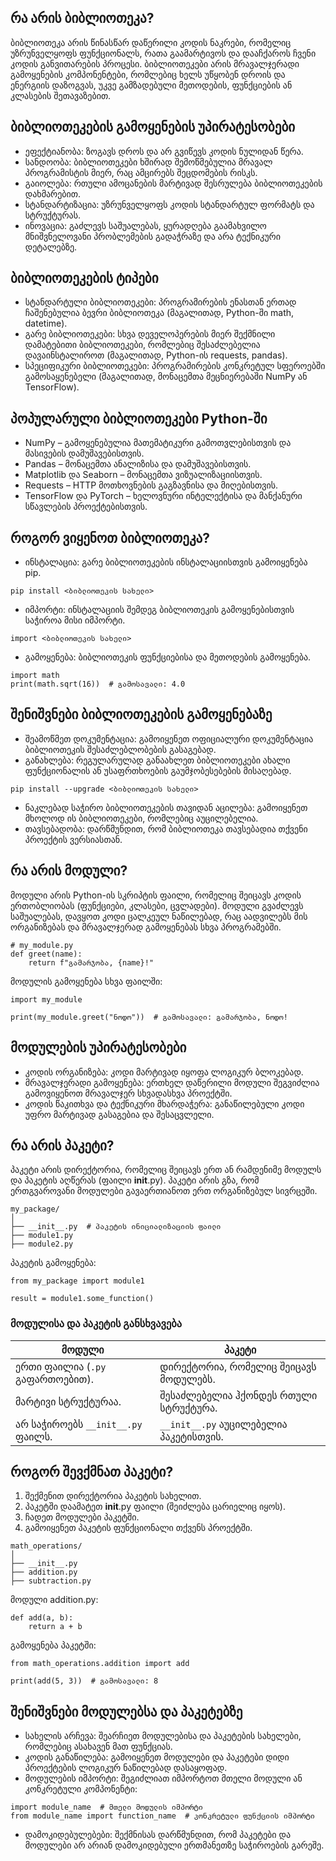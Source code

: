 ## რა არის ბიბლიოთეკა?

ბიბლიოთეკა არის წინასწარ დაწერილი კოდის ნაკრები, რომელიც უზრუნველყოფს ფუნქციონალს, რათა გაამარტივოს და დააჩქაროს ჩვენი კოდის განვითარების პროცესი. ბიბლიოთეკები არის მრავალჯერადი გამოყენების კომპონენტები, რომლებიც ხელს უწყობენ დროის და ენერგიის დაზოგვას, უკვე გამზადებული მეთოდების, ფუნქციების ან კლასების შეთავაზებით.

## ბიბლიოთეკების გამოყენების უპირატესობები

-   ეფექტიანობა: ზოგავს დროს და არ გვიწევს კოდის ნულიდან წერა.
-   სანდოობა: ბიბლიოთეკები ხშირად შემოწმებულია მრავალ პროგრამისტის მიერ, რაც ამცირებს შეცდომების რისკს.
-   გაიოლება: რთული ამოცანების მარტივად შესრულება ბიბლიოთეკების დახმარებით.
-   სტანდარტიზაცია: უზრუნველყოფს კოდის სტანდარტულ ფორმატს და სტრუქტურას.
-   ინოვაცია: გაძლევს საშუალებას, ყურადღება გაამახვილო მნიშვნელოვანი პრობლემების გადაჭრაზე და არა ტექნიკური დეტალებზე.

## ბიბლიოთეკების ტიპები

-   სტანდარტული ბიბლიოთეკები: პროგრამირების ენასთან ერთად ჩაშენებულია ბევრი ბიბლიოთეკა (მაგალითად, Python-ში math, datetime).
-   გარე ბიბლიოთეკები: სხვა დეველოპერების მიერ შექმნილი დამატებითი ბიბლიოთეკები, რომლებიც შესაძლებელია დავაინსტალიროთ (მაგალითად, Python-ის requests, pandas).
-   სპეციფიკური ბიბლიოთეკები: პროგრამირების კონკრეტულ სფეროებში გამოსაყენებელი (მაგალითად, მონაცემთა მეცნიერებაში NumPy ან TensorFlow).

## პოპულარული ბიბლიოთეკები Python-ში

-   NumPy – გამოყენებულია მათემატიკური გამოთვლებისთვის და მასივების დამუშავებისთვის.
-   Pandas – მონაცემთა ანალიზისა და დამუშავებისთვის.
-   Matplotlib და Seaborn – მონაცემთა ვიზუალიზაციისთვის.
-   Requests – HTTP მოთხოვნების გაგზავნისა და მიღებისთვის.
-   TensorFlow და PyTorch – ხელოვნური ინტელექტისა და მანქანური სწავლების პროექტებისთვის.

## როგორ ვიყენოთ ბიბლიოთეკა?

-   ინსტალაცია: გარე ბიბლიოთეკების ინსტალაციისთვის გამოიყენება pip.

```
pip install <ბიბლიოთეკის სახელი>
```

-   იმპორტი: ინსტალაციის შემდეგ ბიბლიოთეკის გამოყენებისთვის საჭიროა მისი იმპორტი.

```
import <ბიბლიოთეკის სახელი>
```

-   გამოყენება: ბიბლიოთეკის ფუნქციებისა და მეთოდების გამოყენება.

```
import math
print(math.sqrt(16))  # გამოსავალი: 4.0
```

## შენიშვნები ბიბლიოთეკების გამოყენებაზე

-   შეამოწმეთ დოკუმენტაცია: გამოიყენეთ ოფიციალური დოკუმენტაცია ბიბლიოთეკის შესაძლებლობების გასაგებად.
-   განახლება: რეგულარულად განაახლეთ ბიბლიოთეკები ახალი ფუნქციონალის ან უსაფრთხოების გაუმჯობესებების მისაღებად.

```
pip install --upgrade <ბიბლიოთეკის სახელი>
```

-   ნაკლებად საჭირო ბიბლიოთეკების თავიდან აცილება: გამოიყენეთ მხოლოდ ის ბიბლიოთეკები, რომლებიც აუცილებელია.
-   თავსებადობა: დარწმუნდით, რომ ბიბლიოთეკა თავსებადია თქვენი პროექტის ვერსიასთან.

## რა არის მოდული?

მოდული არის Python-ის სკრიპტის ფაილი, რომელიც შეიცავს კოდის ერთობლიობას (ფუნქციები, კლასები, ცვლადები). მოდული გვაძლევს საშუალებას, დავყოთ კოდი ცალკეულ ნაწილებად, რაც აადვილებს მის ორგანიზებას და მრავალჯერად გამოყენებას სხვა პროგრამებში.

```
# my_module.py
def greet(name):
    return f"გამარჯობა, {name}!"
```

მოდულის გამოყენება სხვა ფაილში:

```
import my_module

print(my_module.greet("ნოდო"))  # გამოსავალი: გამარჯობა, ნოდო!
```

## მოდულების უპირატესობები

-   კოდის ორგანიზება: კოდი მარტივად იყოფა ლოგიკურ ბლოკებად.
-   მრავალჯერადი გამოყენება: ერთხელ დაწერილი მოდული შეგვიძლია გამოვიყენოთ მრავალჯერ სხვადასხვა პროექტში.
-   კოდის წაკითხვა და ტექნიკური მხარდაჭერა: განაწილებული კოდი უფრო მარტივად გასაგებია და შესაცვლელი.

## რა არის პაკეტი?

პაკეტი არის დირექტორია, რომელიც შეიცავს ერთ ან რამდენიმე მოდულს და პაკეტის აღწერას (ფაილი **init**.py). პაკეტი არის გზა, რომ ერთგვაროვანი მოდულები გავაერთიანოთ ერთ ორგანიზებულ სივრცეში.

```
my_package/
│
├── __init__.py  # პაკეტის ინიციალიზაციის ფაილი
├── module1.py
├── module2.py
```

პაკეტის გამოყენება:

```
from my_package import module1

result = module1.some_function()
```

### **მოდულისა და პაკეტის განსხვავება**

| **მოდული**                        | **პაკეტი**                             |
| --------------------------------- | -------------------------------------- |
| ერთი ფაილია (`.py` გაფართოებით).  | დირექტორია, რომელიც შეიცავს მოდულებს.  |
| მარტივი სტრუქტურაა.               | შესაძლებელია ჰქონდეს რთული სტრუქტურა.  |
| არ საჭიროებს `__init__.py` ფაილს. | `__init__.py` აუცილებელია პაკეტისთვის. |

## როგორ შევქმნათ პაკეტი?

1. შექმენით დირექტორია პაკეტის სახელით.
2. პაკეტში დაამატეთ **init**.py ფაილი (შეიძლება ცარიელიც იყოს).
3. ჩადეთ მოდულები პაკეტში.
4. გამოიყენეთ პაკეტის ფუნქციონალი თქვენს პროექტში.

```
math_operations/
│
├── __init__.py
├── addition.py
├── subtraction.py
```

მოდული addition.py:

```
def add(a, b):
    return a + b
```

გამოყენება პაკეტში:

```
from math_operations.addition import add

print(add(5, 3))  # გამოსავალი: 8
```

## შენიშვნები მოდულებსა და პაკეტებზე

-   სახელის არჩევა: შეარჩიეთ მოდულებისა და პაკეტების სახელები, რომლებიც ასახავენ მათ ფუნქციას.
-   კოდის განაწილება: გამოიყენეთ მოდულები და პაკეტები დიდი პროექტების ლოგიკურ ნაწილებად დასაყოფად.
-   მოდულების იმპორტი: შეგიძლიათ იმპორტოთ მთელი მოდული ან კონკრეტული კომპონენტი:

```
import module_name  # მთელი მოდულის იმპორტი
from module_name import function_name  # კონკრეტული ფუნქციის იმპორტი
```

-   დამოკიდებულებები: შექმნისას დარწმუნდით, რომ პაკეტები და მოდულები არ არიან დამოკიდებული ერთმანეთზე საჭიროების გარეშე.
